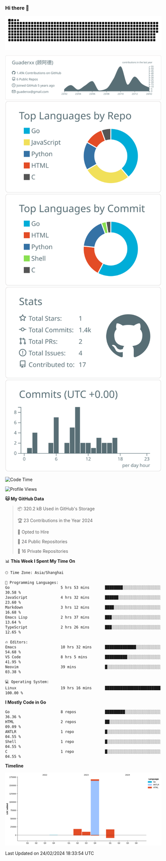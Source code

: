 ### Hi there 👋

<picture>
  <source media="(prefers-color-scheme: dark)" srcset="https://raw.githubusercontent.com/Guaderxx/Guaderxx/output/github-snake-dark.svg">
  <source media="(prefers-color-scheme: light)" srcset="https://raw.githubusercontent.com/Guaderxx/Guaderxx/output/github-snake.svg">
  <img alt="github-snake" src="https://raw.githubusercontent.com/Guaderxx/Guaderxx/output/github-snake.svg">
</picture>

<div align="center">


![](https://raw.githubusercontent.com/Guaderxx/Guaderxx/main/profile-summary-card-output/default/0-profile-details.svg)
![](https://raw.githubusercontent.com/Guaderxx/Guaderxx/main/profile-summary-card-output/default/1-repos-per-language.svg)
![](https://raw.githubusercontent.com/Guaderxx/Guaderxx/main/profile-summary-card-output/default/2-most-commit-language.svg)
![](https://raw.githubusercontent.com/Guaderxx/Guaderxx/main/profile-summary-card-output/default/3-stats.svg)
![](https://raw.githubusercontent.com/Guaderxx/Guaderxx/main/profile-summary-card-output/default/4-productive-time.svg)


</div>

<!--START_SECTION:waka-->
![Code Time](http://img.shields.io/badge/Code%20Time-459%20hrs%2059%20mins-blue)

![Profile Views](http://img.shields.io/badge/Profile%20Views-0-blue)

**🐱 My GitHub Data** 

> 📦 320.2 kB Used in GitHub's Storage 
 > 
> 🏆 23 Contributions in the Year 2024
 > 
> 💼 Opted to Hire
 > 
> 📜 24 Public Repositories 
 > 
> 🔑 16 Private Repositories 
 > 
📊 **This Week I Spent My Time On** 

```text
🕑︎ Time Zone: Asia/Shanghai

💬 Programming Languages: 
Go                       5 hrs 53 mins       ████████░░░░░░░░░░░░░░░░░   30.58 % 
JavaScript               4 hrs 32 mins       ██████░░░░░░░░░░░░░░░░░░░   23.60 % 
Markdown                 3 hrs 12 mins       ████░░░░░░░░░░░░░░░░░░░░░   16.68 % 
Emacs Lisp               2 hrs 37 mins       ███░░░░░░░░░░░░░░░░░░░░░░   13.64 % 
TypeScript               2 hrs 26 mins       ███░░░░░░░░░░░░░░░░░░░░░░   12.65 % 

🔥 Editors: 
Emacs                    10 hrs 32 mins      ██████████████░░░░░░░░░░░   54.68 % 
VS Code                  8 hrs 5 mins        ██████████░░░░░░░░░░░░░░░   41.95 % 
Neovim                   39 mins             █░░░░░░░░░░░░░░░░░░░░░░░░   03.38 % 

💻 Operating System: 
Linux                    19 hrs 16 mins      █████████████████████████   100.00 % 
```

**I Mostly Code in Go** 

```text
Go                       8 repos             █████████░░░░░░░░░░░░░░░░   36.36 % 
HTML                     2 repos             ██░░░░░░░░░░░░░░░░░░░░░░░   09.09 % 
ANTLR                    1 repo              █░░░░░░░░░░░░░░░░░░░░░░░░   04.55 % 
Shell                    1 repo              █░░░░░░░░░░░░░░░░░░░░░░░░   04.55 % 
C                        1 repo              █░░░░░░░░░░░░░░░░░░░░░░░░   04.55 % 
```



**Timeline**

![Lines of Code chart](https://raw.githubusercontent.com/Guaderxx/Guaderxx/main/assets/bar_graph.png)


 Last Updated on 24/02/2024 18:33:54 UTC
<!--END_SECTION:waka-->
